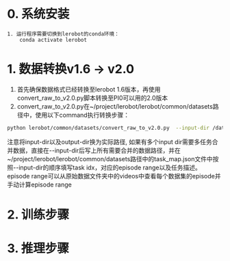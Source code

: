 # 0. 系统安装
    1. 运行程序需要切换到lerobot的conda环境：
        conda activate lerobot

# 1. 数据转换v1.6 -> v2.0
1. 首先确保数据格式已经转换至lerobot 1.6版本，再使用convert_raw_to_v2.0.py脚本转换至PI0可以用的2.0版本
2. convert_raw_to_v2.0.py在~/project/lerobot/lerobot/common/datasets路径中，使用以下command执行转换步骤：
```bash
python lerobot/common/datasets/convert_raw_to_v2.0.py  --input-dir /data/TR2/hugging_face/pick_and_place_0124_rf10 --output-dir /data/TR2/hugging_face/pick_place_0124_rf10_new
```

注意将input-dir以及output-dir换为实际路径, 如果有多个input dir需要多任务合并数据，直接在--input-dir后写上所有需要合并的数据路径，并在~/project/lerobot/lerobot/common/datasets路径中的task_map.json文件中按照--input-dir的顺序填写task idx，对应的episode range以及任务描述。episode range可以从原始数据文件夹中的videos中查看每个数据集的episode并手动计算episode range
    
# 2. 训练步骤

# 3. 推理步骤